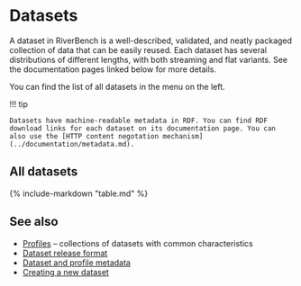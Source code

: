# Datasets

A dataset in RiverBench is a well-described, validated, and neatly packaged collection of data that can be easily reused. Each dataset has several distributions of different lengths, with both streaming and flat variants. See the documentation pages linked below for more details.

You can find the list of all datasets in the menu on the left.

!!! tip

    Datasets have machine-readable metadata in RDF. You can find RDF download links for each dataset on its documentation page. You can also use the [HTTP content negotation mechanism](../documentation/metadata.md).

## All datasets

{%
   include-markdown "table.md"
%}

## See also
* [Profiles](../profiles/index.md) – collections of datasets with common characteristics
* [Dataset release format](../documentation/dataset-release-format.md)
* [Dataset and profile metadata](../documentation/metadata.md)
* [Creating a new dataset](../documentation/creating-new-dataset.md)
